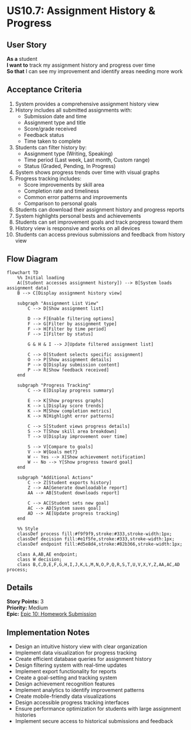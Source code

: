 # US10.7: Assignment History & Progress

## User Story

**As a** student  
**I want to** track my assignment history and progress over time  
**So that** I can see my improvement and identify areas needing more work

## Acceptance Criteria

1. System provides a comprehensive assignment history view
2. History includes all submitted assignments with:
   - Submission date and time
   - Assignment type and title
   - Score/grade received
   - Feedback status
   - Time taken to complete
3. Students can filter history by:
   - Assignment type (Writing, Speaking)
   - Time period (Last week, Last month, Custom range)
   - Status (Graded, Pending, In Progress)
4. System shows progress trends over time with visual graphs
5. Progress tracking includes:
   - Score improvements by skill area
   - Completion rate and timeliness
   - Common error patterns and improvements
   - Comparison to personal goals
6. Students can download their assignment history and progress reports
7. System highlights personal bests and achievements
8. Students can set improvement goals and track progress toward them
9. History view is responsive and works on all devices
10. Students can access previous submissions and feedback from history view

## Flow Diagram

```mermaid
flowchart TD
    %% Initial loading
    A([Student accesses assignment history]) --> B[System loads assignment data]
    B --> C[Display assignment history view]

    subgraph "Assignment List View"
        C --> D[Show assignment list]

        D --> F[Enable filtering options]
        F --> G[Filter by assignment type]
        F --> H[Filter by time period]
        F --> I[Filter by status]

        G & H & I --> J[Update filtered assignment list]

        C --> O[Student selects specific assignment]
        O --> P[Show assignment details]
        P --> Q[Display submission content]
        P --> R[Show feedback received]
    end

    subgraph "Progress Tracking"
        C --> E[Display progress summary]

        E --> K[Show progress graphs]
        K --> L[Display score trends]
        K --> M[Show completion metrics]
        K --> N[Highlight error patterns]

        C --> S[Student views progress details]
        S --> T[Show skill area breakdown]
        T --> U[Display improvement over time]

        S --> V[Compare to goals]
        V --> W{Goals met?}
        W -- Yes --> X[Show achievement notification]
        W -- No --> Y[Show progress toward goal]
    end

    subgraph "Additional Actions"
        C --> Z[Student exports history]
        Z --> AA[Generate downloadable report]
        AA --> AB[Student downloads report]

        C --> AC[Student sets new goal]
        AC --> AD[System saves goal]
        AD --> AE[Update progress tracking]
    end

    %% Style
    classDef process fill:#f9f9f9,stroke:#333,stroke-width:1px;
    classDef decision fill:#e1f5fe,stroke:#333,stroke-width:1px;
    classDef endpoint fill:#d5e8d4,stroke:#82b366,stroke-width:1px;

    class A,AB,AE endpoint;
    class W decision;
    class B,C,D,E,F,G,H,I,J,K,L,M,N,O,P,Q,R,S,T,U,V,X,Y,Z,AA,AC,AD process;
```

## Details

**Story Points:** 3  
**Priority:** Medium  
**Epic:** [Epic 10: Homework Submission](./README.md)

## Implementation Notes

- Design an intuitive history view with clear organization
- Implement data visualization for progress tracking
- Create efficient database queries for assignment history
- Design filtering system with real-time updates
- Implement export functionality for reports
- Create a goal-setting and tracking system
- Design achievement recognition features
- Implement analytics to identify improvement patterns
- Create mobile-friendly data visualizations
- Design accessible progress tracking interfaces
- Ensure performance optimization for students with large assignment histories
- Implement secure access to historical submissions and feedback

